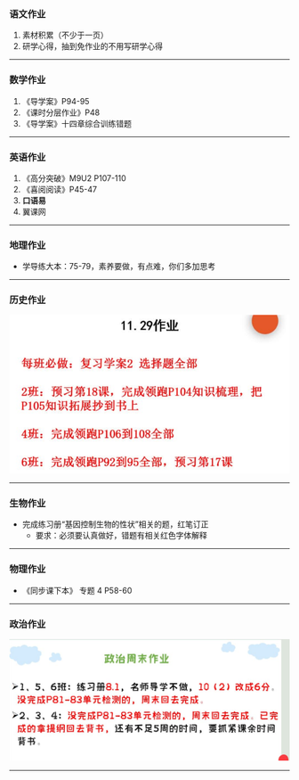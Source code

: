 ### 语文作业

1. 素材积累（不少于一页）
2. 研学心得，抽到免作业的不用写研学心得

---

### 数学作业

1. 《导学案》P94-95
2. 《课时分层作业》P48
3. 《导学案》十四章综合训练错题

---

### 英语作业

1. 《高分突破》M9U2 P107-110
2. 《喜阅阅读》P45-47
3. **口语易**
4. 翼课网

---

### 地理作业

- 学导练大本：75-79，素养要做，有点难，你们多加思考

---

### 历史作业

![hw](hw_G8S1/_images/13h.jpg)

---

### 生物作业

- 完成练习册“基因控制生物的性状”相关的题，红笔订正
  - 要求：必须要认真做好，错题有相关红色字体解释

---

### 物理作业

- 《同步课下本》 专题 4 P58-60

---

### 政治作业

![hw](hw_G8S1/_images/13p.jpg)

---
